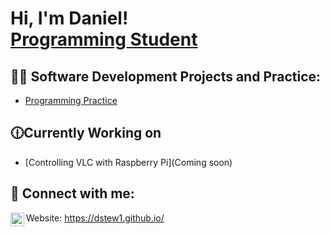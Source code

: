 <h1>Hi, I'm Daniel! <br/><a href="https://www.linkedin.com/in/daniel-stewart-programming/">Programming Student</a></h1>

<h2>👨‍💻 Software Development Projects and Practice:</h2>

  - [Programming Practice](https://github.com/dstew1/Practice-Programming)

<h2>🕧Currently Working on</h2>

- [Controlling VLC with Raspberry Pi](Coming soon)


<h2> 🤳 Connect with me:</h2>

[<img align="left" alt="dstew1 | LinkedIn" width="22px" src="https://cdn.jsdelivr.net/npm/simple-icons@v3/icons/linkedin.svg" />][linkedin]


[linkedin]: https://www.linkedin.com/in/daniel-stewart-programming/
Website: https://dstew1.github.io/ 
